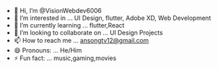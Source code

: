 - 👋 Hi, I’m @VisionWebdev6006
- 👀 I’m interested in ... UI Design, flutter, Adobe XD, Web Development
- 🌱 I’m currently learning ... flutter,React
- 💞️ I’m looking to collaborate on ... UI Design Projects
- 📫 How to reach me ... ansongtv12@gmail.com
- 😄 Pronouns: ... He/Him
- ⚡ Fun fact: ... music,gaming,movies

<!---
VisionWebdev6006/VisionWebdev6006 is a ✨ special ✨ repository because its `README.md` (this file) appears on your GitHub profile.
You can click the Preview link to take a look at your changes.
--->
